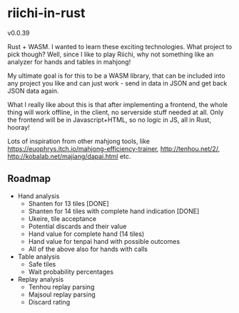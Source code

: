# riichi-in-rust
v0.0.39

Rust + WASM. I wanted to learn these exciting technologies. What project to pick though?
Well, since I like to play Riichi, why not something like an analyzer for
hands and tables in mahjong!

My ultimate goal is for this to be a WASM library, that can be included into
any project you like and can just work - send in data in JSON and get back JSON data
again. 

What I really like about this is that after implementing a frontend, the whole
thing will work offline, in the client, no serverside stuff needed at all.
Only the frontend will be in Javascript+HTML, so no logic in JS, all in Rust, hooray!

Lots of inspiration from other mahjong tools, like https://euophrys.itch.io/mahjong-efficiency-trainer, http://tenhou.net/2/, http://kobalab.net/majiang/dapai.html etc.

## Roadmap
- Hand analysis
    - Shanten for 13 tiles [DONE]
    - Shanten for 14 tiles with complete hand indication [DONE]
    - Ukeire, tile acceptance
    - Potential discards and their value    
    - Hand value for complete hand (14 tiles)
    - Hand value for tenpai hand with possible outcomes
    - All of the above also for hands with calls
- Table analysis
    - Safe tiles
    - Wait probability percentages
- Replay analysis
    - Tenhou replay parsing
    - Majsoul replay parsing
    - Discard rating
